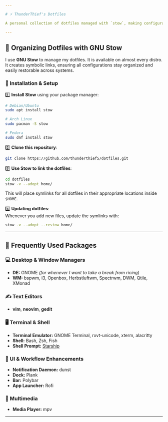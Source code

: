 ```yaml
---

# ⚡ ThunderThief's Dotfiles  

A personal collection of dotfiles managed with `stow`, making configuration management easy and efficient.  

---
```


## 📂 Organizing Dotfiles with GNU Stow  

I use **GNU Stow** to manage my dotfiles. It is available on almost every distro. It creates symbolic links, ensuring all configurations stay organized and easily restorable across systems.  

### 🔧 Installation & Setup  

1️⃣ **Install Stow** using your package manager:  
```sh
# Debian/Ubuntu
sudo apt install stow  

# Arch Linux
sudo pacman -S stow  

# Fedora
sudo dnf install stow  
```

2️⃣ **Clone this repository**:  
```sh
git clone https://github.com/thunderthief5/dotfiles.git  
```

3️⃣ **Use Stow to link the dotfiles**:  
```sh
cd dotfiles  
stow -v --adopt home/
```
This will place symlinks for all dotfiles in their appropriate locations inside `$HOME`.  

4️⃣ **Updating dotfiles**:  
Whenever you add new files, update the symlinks with:  
```sh
stow -v --adopt --restow home/
```

---

## 🚀 Frequently Used Packages  

### 💻 Desktop & Window Managers  
- **DE:** GNOME *(for whenever I want to take a break from ricing)*  
- **WM:** bspwm, i3, Openbox, Herbstluftwm, Spectrwm, DWM, Qtile, XMonad  

### ✍️ Text Editors  
- **vim**, **neovim**, **gedit**  

### 🖥️ Terminal & Shell  
- **Terminal Emulator:** GNOME Terminal, rxvt-unicode, xterm, alacritty  
- **Shell:** Bash, Zsh, Fish  
- **Shell Prompt:** [Starship](https://starship.rs/)  

### 🔔 UI & Workflow Enhancements  
- **Notification Daemon:** dunst  
- **Dock:** Plank  
- **Bar:** Polybar  
- **App Launcher:** Rofi  

### 🎵 Multimedia  
- **Media Player:** mpv  

---